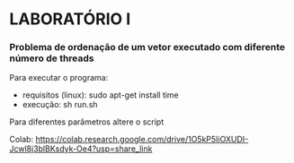 # LABORATÓRIO I

### Problema de ordenação de um vetor executado com diferente número de threads

Para executar o programa: <br/>
<ul>
    <li>requisitos (linux): sudo apt-get install time</li>
    <li>execução: sh run.sh</li>
</ul>

Para diferentes parâmetros altere o script

Colab: https://colab.research.google.com/drive/1O5kP5IiOXUDI-Jcwl8j3blBKsdyk-Oe4?usp=share_link
